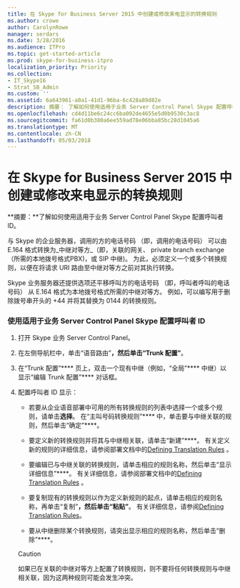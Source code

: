 ```yaml
---
title: 在 Skype for Business Server 2015 中创建或修改来电显示的转换规则
ms.author: crowe
author: CarolynRowe
manager: serdars
ms.date: 3/28/2016
ms.audience: ITPro
ms.topic: get-started-article
ms.prod: skype-for-business-itpro
localization_priority: Priority
ms.collection:
- IT_Skype16
- Strat_SB_Admin
ms.custom: ''
ms.assetid: 6a643961-a0a1-41d1-96ba-6c428a89d82e
description: 摘要： 了解如何使用适用于业务 Server Control Panel Skype 配置呼叫者 ID。
ms.openlocfilehash: cd4d11be6c24cc6ba092de4655e5d0b9530c3ac8
ms.sourcegitcommit: fa61d0b380a6ee559ad78e06bba85bc28d1045a6
ms.translationtype: MT
ms.contentlocale: zh-CN
ms.lasthandoff: 05/03/2018
---
```

# <a name="create-or-modify-a-translation-rule-for-caller-id-presentation-in-skype-for-business-server-2015"></a>在 Skype for Business Server 2015 中创建或修改来电显示的转换规则
 
**摘要：**了解如何使用适用于业务 Server Control Panel Skype 配置呼叫者 ID。
  
与 Skype 的企业服务器，调用的方的电话号码 （即，调用的电话号码） 可以由 E.164 格式转换为_中继对等方_（即，关联的网关、 private branch exchange （所需的本地拨号格式PBX)，或 SIP 中继)。 为此，必须定义一个或多个转换规则，以便在将请求 URI 路由至中继对等方之前对其执行转换。
  
Skype 业务服务器还提供选项还平移呼叫方的电话号码 （即，呼叫者呼叫的电话号码） 从 E.164 格式为本地拨号格式所需的中继对等方。 例如，可以编写用于删除拨号串开头的 +44 并将其替换为 0144 的转换规则。
  
### <a name="to-configure-caller-id-by-using-skype-for-business-server-control-panel"></a>使用适用于业务 Server Control Panel Skype 配置呼叫者 ID

1. 打开 Skype 业务 Server Control Panel。
    
2. 在左侧导航栏中，单击“语音路由”****，然后单击“Trunk 配置”****。
    
3. 在“Trunk 配置”**** 页上，双击一个现有中继（例如，“全局”**** 中继）以显示“编辑 Trunk 配置”**** 对话框。
    
4. 配置呼叫者 ID 显示：
    
   - 若要从企业语音部署中可用的所有转换规则的列表中选择一个或多个规则，请单击**选择**。 在“主叫号码转换规则”**** 中，单击要与中继关联的规则，然后单击“确定”****。
    
   - 要定义新的转换规则并将其与中继相关联，请单击“新建”****。 有关定义新的规则的详细信息，请参阅部署文档中的[Defining Translation Rules](http://technet.microsoft.com/library/4f6b975a-77e6-474c-9171-b139d84138c2.aspx) 。
    
   - 要编辑已与中继关联的转换规则，请单击相应的规则名称，然后单击“显示详细信息”****。 有关详细信息，请参阅部署文档中的[Defining Translation Rules](http://technet.microsoft.com/library/4f6b975a-77e6-474c-9171-b139d84138c2.aspx) 。
    
   - 要复制现有的转换规则以作为定义新规则的起点，请单击相应的规则名称，再单击“复制”****，然后单击“粘贴”****。 有关详细信息，请参阅[Defining Translation Rules](http://technet.microsoft.com/library/4f6b975a-77e6-474c-9171-b139d84138c2.aspx)。 
    
   - 要从中继删除某个转换规则，请突出显示相应的规则名称，然后单击“删除”****。
    
    > [!CAUTION]
    > 如果已在关联的中继对等方上配置了转换规则，则不要将任何转换规则与中继相关联，因为这两种规则可能会发生冲突。 
  

